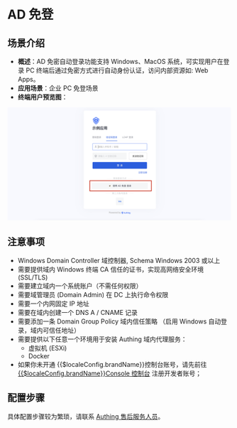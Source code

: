 # AD 免登

<LastUpdated/>

## 场景介绍

- **概述**：AD 免密自动登录功能支持 Windows、MacOS 系统，可实现用户在登录 PC 终端后通过免密方式进行自动身份认证，访问内部资源如: Web Apps。
- **应用场景**：企业 PC 免登场景
- **终端用户预览图**：

<img src="./images/adKerberos00.png" >

## 注意事项

- Windows Domain Controller 域控制器, Schema Windows 2003 或以上
- 需要提供域内 Windows 终端 CA 信任的证书，实现高网络安全环境 (SSL/TLS)
- 需要建立域内一个系统账户（不需任何权限）
- 需要域管理员 (Domain Admin) 在 DC 上执行命令权限
- 需要一个内网固定 IP 地址
- 需要在域内创建一个 DNS A / CNAME 记录
- 需要添加一条 Domain Group Policy 域内信任策略 （启用 Windows 自动登录，域内可信任地址）
- 需要提供以下任意一个环境用于安装 Authing 域内代理服务：
  - 虚拟机 (ESXi)
  - Docker
- 如果你未开通 {{$localeConfig.brandName}}控制台账号，请先前往 [ {{$localeConfig.brandName}}Console 控制台](https://authing.cn/) 注册开发者账号；

## 配置步骤

具体配置步骤较为繁琐，请联系 <a href="mailto:csm@authing.cn">Authing 售后服务人员</a>。
